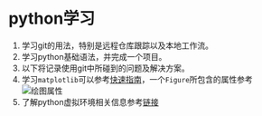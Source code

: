 # python学习  

1. 学习git的用法，特别是远程仓库跟踪以及本地工作流。  
2. 学习python基础语法，并完成一个项目。
3. 以下将记录使用git中所碰到的问题及解决方案。 
4. 学习`matplotlib`可以参考[快速指南](https://matplotlib.org/stable/users/explain/quick_start.html)，一个`Figure`所包含的属性参考![绘图属性](https://matplotlib.org/stable/_images/anatomy.png) 
5. 了解python虚拟环境相关信息参考[链接](https://packaging.python.org/en/latest/guides/installing-using-pip-and-virtual-environments/#creating-a-virtual-environment)  